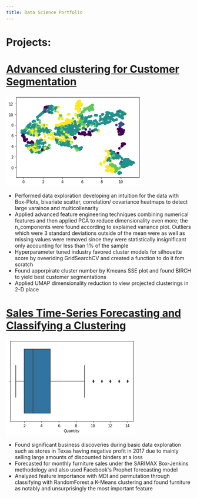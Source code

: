 ```yaml
---
title: Data Science Portfolio
---
```

# Projects:
# [Advanced clustering for Customer Segmentation](https://github.com/diracdyson/advancedCustomerSegmentationforclustering)
![](/umapg.png)
- Performed data exploration developing an intuition for the data with Box-Plots, bivariate scatter, correlation/ covariance heatmaps to detect large varaince and multicolienarity
- Applied advanced feature engineering techniques combining numerical features  and then applied PCA to reduce dimensionality even more; the n_components were found according to explained variance plot. Outliers which were 3 standard deviations outside of the mean were as well as missing values were removed since they were statistically insignificant only accounting for less than 1% of the sample
- Hyperparameter tuned industry favored cluster models for silhouette score by oveeriding GridSearchCV and created a function to do it fom scratch
- Found apporpirate cluster number by Kmeans SSE plot and found BIRCH to yield best customer segmentations
- Applied UMAP dimensionality reduction to view projected clusterings in 2-D place
# [Sales Time-Series Forecasting and Classifying a Clustering](https://github.com/diracdyson/Super-Store-EDA)
![](/box.png)
-  Found significant business discoveries during basic data exploration such as stores in Texas having negative profit in 2017 due to mainly selling large amounts of discounted binders at a loss
- Forecasted for monthly furniture sales under the SARIMAX Box-Jenkins methodology and also used Facebook's Prophet forecasting model
- Analyzed feature importance with MDI and permutation through classifying with RandomForest a K-Means clustering and found furniture as notably and unsurprisingly the most important feature
